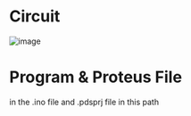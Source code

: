 # Circuit 

![image](https://github.com/ihwanulAbidin/auto-termo/assets/127917491/2868e003-ae16-42d7-9d51-7ad95b383a0a)

# Program & Proteus File

in the .ino file and .pdsprj file in this path
